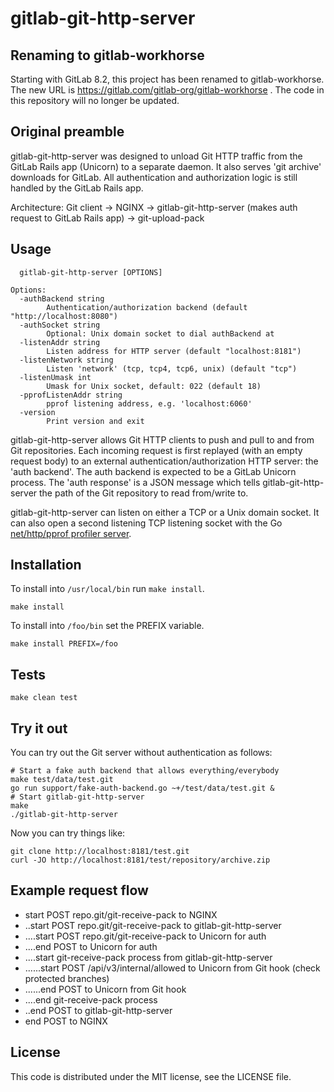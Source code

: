 # gitlab-git-http-server

## Renaming to gitlab-workhorse

Starting with GitLab 8.2, this project has been renamed to
gitlab-workhorse. The new URL is
https://gitlab.com/gitlab-org/gitlab-workhorse . The code in this
repository will no longer be updated.

## Original preamble

gitlab-git-http-server was designed to unload Git HTTP traffic from
the GitLab Rails app (Unicorn) to a separate daemon.  It also serves
'git archive' downloads for GitLab.  All authentication and
authorization logic is still handled by the GitLab Rails app.

Architecture: Git client -> NGINX -> gitlab-git-http-server (makes
auth request to GitLab Rails app) -> git-upload-pack

## Usage

```
  gitlab-git-http-server [OPTIONS]

Options:
  -authBackend string
    	Authentication/authorization backend (default "http://localhost:8080")
  -authSocket string
    	Optional: Unix domain socket to dial authBackend at
  -listenAddr string
    	Listen address for HTTP server (default "localhost:8181")
  -listenNetwork string
    	Listen 'network' (tcp, tcp4, tcp6, unix) (default "tcp")
  -listenUmask int
    	Umask for Unix socket, default: 022 (default 18)
  -pprofListenAddr string
    	pprof listening address, e.g. 'localhost:6060'
  -version
    	Print version and exit
```

gitlab-git-http-server allows Git HTTP clients to push and pull to
and from Git repositories. Each incoming request is first replayed
(with an empty request body) to an external authentication/authorization
HTTP server: the 'auth backend'. The auth backend is expected to
be a GitLab Unicorn process.  The 'auth response' is a JSON message
which tells gitlab-git-http-server the path of the Git repository
to read from/write to.

gitlab-git-http-server can listen on either a TCP or a Unix domain socket. It
can also open a second listening TCP listening socket with the Go
[net/http/pprof profiler server](http://golang.org/pkg/net/http/pprof/).

## Installation

To install into `/usr/local/bin` run `make install`.

```
make install
```

To install into `/foo/bin` set the PREFIX variable.

```
make install PREFIX=/foo
```

## Tests

```
make clean test
```

## Try it out

You can try out the Git server without authentication as follows:

```
# Start a fake auth backend that allows everything/everybody
make test/data/test.git
go run support/fake-auth-backend.go ~+/test/data/test.git &
# Start gitlab-git-http-server
make
./gitlab-git-http-server
```

Now you can try things like:

```
git clone http://localhost:8181/test.git
curl -JO http://localhost:8181/test/repository/archive.zip
```

## Example request flow

- start POST repo.git/git-receive-pack to NGINX
- ..start POST repo.git/git-receive-pack to gitlab-git-http-server
- ....start POST repo.git/git-receive-pack to Unicorn for auth
- ....end POST to Unicorn for auth
- ....start git-receive-pack process from gitlab-git-http-server
- ......start POST /api/v3/internal/allowed to Unicorn from Git hook (check protected branches)
- ......end POST to Unicorn from Git hook
- ....end git-receive-pack process
- ..end POST to gitlab-git-http-server
- end POST to NGINX

## License

This code is distributed under the MIT license, see the LICENSE file.
